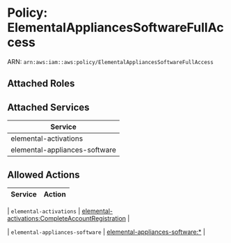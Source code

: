 # Policy: ElementalAppliancesSoftwareFullAccess

ARN: `arn:aws:iam::aws:policy/ElementalAppliancesSoftwareFullAccess`

## Attached Roles

## Attached Services

| Service |
|---------|
| elemental-activations |
| elemental-appliances-software |

## Allowed Actions

| Service | Action |
|:-------:|--------|

| `elemental-activations` | [elemental-activations:CompleteAccountRegistration](../actions.md#elemental-activations:completeaccountregistration) |

| `elemental-appliances-software` | [elemental-appliances-software:*](../actions.md#elemental-appliances-software:all) |
